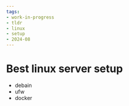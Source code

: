 ```yaml
---
tags:
- work-in-progress
- tldr
- linux
- setup
- 2024-08
---
```


# Best linux server setup

- debain
- ufw
- docker